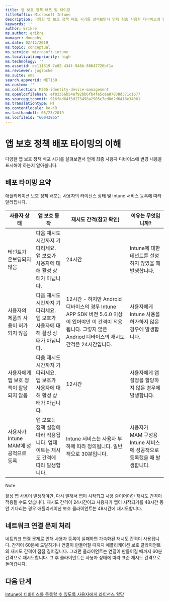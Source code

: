 ```yaml
---
title: 앱 보호 정책 배포 및 타이밍
titleSuffix: Microsoft Intune
description: 다양한 앱 보호 정책 배포 시기를 살펴보면서 언제 최종 사용자 디바이스에 변경 내용을 표시해야 하는지 알아봅니다.
keywords: ''
author: Erikre
ms.author: erikre
manager: dougeby
ms.date: 02/12/2019
ms.topic: conceptual
ms.service: microsoft-intune
ms.localizationpriority: high
ms.technology: ''
ms.assetid: ec111319-7e02-434f-946b-88647726bf1a
ms.reviewer: joglocke
ms.suite: ems
search.appverid: MET150
ms.custom: ''
ms.collection: M365-identity-device-management
ms.openlocfilehash: ef83366b54ef92bb6fb4fe5cea87838d371c1677
ms.sourcegitcommit: 916fed64f3d173498a2905c7ed8d2d6416e34061
ms.translationtype: HT
ms.contentlocale: ko-KR
ms.lasthandoff: 05/23/2019
ms.locfileid: "66043865"
---
```

# <a name="understand-app-protection-policy-delivery-timing"></a>앱 보호 정책 배포 타이밍의 이해

다양한 앱 보호 정책 배포 시기를 살펴보면서 언제 최종 사용자 디바이스에 변경 내용을 표시해야 하는지 알아봅니다.

## <a name="delivery-timing-summary"></a>배포 타이밍 요약

애플리케이션 보호 정책 배포는 사용자의 라이선스 상태 및 Intune 서비스 등록에 따라 달라집니다.  

|    사용자 상태    |    앱 보호 동작     |    재시도 간격(참고 확인)    |    이유는 무엇입니까?    |
|-----------------------------------------------------|-------------------------------------------------------------------------------------------------|--------------------------------------------------------------------------------------|-----------------------------------------------------------------------------------------------------------|
|    테넌트가 온보딩되지 않음    |    다음 재시도 시간까지 기다리세요.  앱 보호가 사용자에 대해 활성 상태가 아닙니다.    |    24시간    |    Intune에 대한 테넌트를 설정하지 않았을 때 발생합니다.    |
|    사용자의 제품의 사용이 허가되지 않음     |    다음 재시도 시간까지 기다리세요.  앱 보호가 사용자에 대해 활성 상태가 아닙니다.     |    12시간 - 하지만 Android 디바이스의 경우 Intune APP SDK 버전 5.6.0 이상이 있어야만 이 간격이 적용됩니다. 그렇지 않은 Andriod 디바이스의 재시도 간격은 24시간입니다.   |    사용자에게 Intune 사용을 허가하지 않은 경우에 발생합니다.    |
|    사용자에게 앱 보호 정책이 할당되지 않음    |    다음 재시도 시간까지 기다리세요.  앱 보호가 사용자에 대해 활성 상태가 아닙니다.    |    12시간        |    사용자에게 앱 설정을 할당하지 않은 경우에 발생합니다.    |
|    사용자가 Intune MAM에 성공적으로 등록    |    앱 보호는 정책 설정에 따라 적용됩니다.    업데이트는 재시도 간격에 따라 발생합니다.    |    Intune 서비스는 사용자 부하에 따라 정의됩니다.    일반적으로 30분입니다.     |    사용자가 MAM 구성용 Intune 서비스에 성공적으로 등록했을 때 발생합니다.    |

> [!NOTE]
> 활성 앱 사용이 발생해야만, 다시 말해서 앱이 시작되고 사용 중이어야만 재시도 간격이 적용될 수도 있습니다.  재시도 간격이 24시간이고 사용자가 앱이 시작되기를 48시간 동안 기다리는 경우 애플리케이션 보호 클라이언트는 48시간에 재시도합니다.

## <a name="handling-network-connectivity-issues"></a>네트워크 연결 문제 처리

네트워크 연결 문제로 인해 사용자 등록이 실패하면 가속화된 재시도 간격이 사용됩니다.  간격이 60분에 도달하거나 연결이 만들어질 때까지 애플리케이션 보호 클라이언트의 재시도 간격이 점점 길어집니다.  그러면 클라이언트는 연결이 만들어질 때까지 60분 간격으로 재시도합니다. 그 후 클라이언트는 사용자 상태에 따라 표준 재시도 간격으로 돌아갑니다.

## <a name="next-steps"></a>다음 단계

[Intune에 디바이스를 등록할 수 있도록 사용자에게 라이선스 할당](licenses-assign.md)

